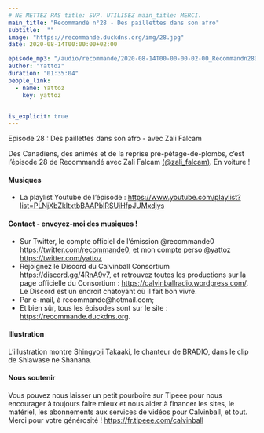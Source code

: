 ```yaml
---
# NE METTEZ PAS title: SVP. UTILISEZ main_title: MERCI.
main_title: "Recommandé n°28 - Des paillettes dans son afro"
subtitle:  ""
image: "https://recommande.duckdns.org/img/28.jpg"
date: 2020-08-14T00:00:00+02:00

episode_mp3: "/audio/recommande/2020-08-14T00-00-00-02-00_Recommandn28Despaillettesdanssonafro.mp3"
author: "Yattoz"
duration: "01:35:04"
people_link: 
  - name: Yattoz
    key: yattoz


is_explicit: true
---
```


<PodcastHeader/>

<!-- ECRIRE LA DESCRIPTION DE L'EPISODE SOUS CETTE LIGNE -->


 Episode 28 : Des paillettes dans son afro - avec Zali Falcam 

<p>Des Canadiens, des animés et de la reprise pré-pétage-de-plombs, c’est l’épisode 28 de Recommandé avec Zali Falcam <a href="https://twitter.com/zali_falcam" rel="nofollow">(@zali_falcam)</a>. En voiture !</p>

<h4>Musiques</h4>

<ul>
  <li>La playlist Youtube de l’épisode : <a href="https://www.youtube.com/playlist?list=PLNjXbZkItxtbBAAPblRSUiHfpJUMxdjys" rel="nofollow">https://www.youtube.com/playlist?list=PLNjXbZkItxtbBAAPblRSUiHfpJUMxdjys</a></li>
</ul>

<h4>Contact - envoyez-moi des musiques !</h4>

<ul>
  <li>Sur Twitter, le compte officiel de l’émission @recommande0 <a href="https://twitter.com/recommande0" rel="nofollow">https://twitter.com/recommande0</a>, et mon compte perso @yattoz <a href="https://twitter.com/yattoz" rel="nofollow">https://twitter.com/yattoz</a></li>
  <li>Rejoignez le Discord du Calvinball Consortium <a href="https://discord.gg/4RnA9v7" rel="nofollow">https://discord.gg/4RnA9v7</a>, et retrouvez toutes les productions sur la page officielle du Consortium : <a href="https://calvinballradio.wordpress.com/" rel="nofollow">https://calvinballradio.wordpress.com/</a>. Le Discord est un endroit chatoyant où il fait bon vivre.</li>
  <li>Par e-mail, à recommande@hotmail.com;</li>
  <li>Et bien sûr, tous les épisodes sont sur le site : <a href="https://recommande.duckdns.org" rel="nofollow">https://recommande.duckdns.org</a>.</li>
</ul>

<h4>Illustration</h4>

<p>L’illustration montre Shingyoji Takaaki, le chanteur de BRADIO, dans le clip de Shiawase ne Shanana.</p>

<h4>Nous soutenir</h4>

<p>Vous pouvez nous laisser un petit pourboire sur Tipeee pour nous encourager à toujours faire mieux et nous aider à financer les sites, le matériel, les abonnements aux services de vidéos pour Calvinball, et tout. Merci pour votre générosité ! <a href="https://fr.tipeee.com/calvinball" rel="nofollow">https://fr.tipeee.com/calvinball</a></p>




